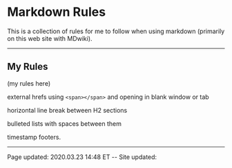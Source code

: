 # Markdown Rules

This is a collection of rules for me to follow when using markdown (primarily on this web site with MDwiki).

-----
## My Rules

(my rules here)

external hrefs using `<span></span>` and opening in blank window or tab

horizontal line break between H2 sections

bulleted lists with spaces between them

timestamp footers.

<hr class="tight"><p class="timestamp">Page updated: 2020.03.23 14:48 ET -- Site updated: <span id="timestamp"></span></p>
<script type='text/javascript'>document.getElementById("timestamp").innerHTML = Date(document.lastModified);</script>
